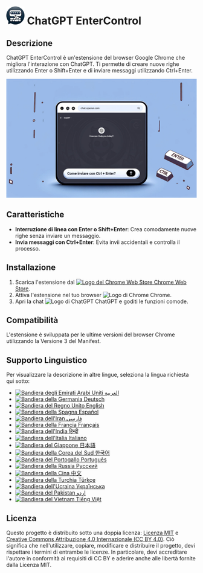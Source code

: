 # ![ChatGPT EnterControl Icon](./icons/icon48.png) ChatGPT EnterControl

## Descrizione

ChatGPT EnterControl è un'estensione del browser Google Chrome che migliora l'interazione con ChatGPT. Ti permette di creare nuove righe utilizzando Enter o Shift+Enter e di inviare messaggi utilizzando Ctrl+Enter.

![ChatGPT EnterControl Promo Image](../promo-images/promo-image_IT.jpg)

## Caratteristiche

- **Interruzione di linea con Enter o Shift+Enter**: Crea comodamente nuove righe senza inviare un messaggio.
- **Invia messaggi con Ctrl+Enter**: Evita invii accidentali e controlla il processo.

## Installazione
1. Scarica l'estensione dal [<img src="https://fonts.gstatic.com/s/i/productlogos/chrome_store/v7/192px.svg" width="12" alt="Logo del Chrome Web Store"> Chrome Web Store](https://chromewebstore.google.com/detail/ChatGPT-EnterControl).
2. Attiva l'estensione nel tuo browser <img src="https://fonts.gstatic.com/s/i/productlogos/chrome/v7/192px.svg" width="12" alt="Logo di Chrome"> Chrome.
3. Apri la chat <img src="https://upload.wikimedia.org/wikipedia/commons/0/04/ChatGPT_logo.svg" width="12" alt="Logo di ChatGPT"> ChatGPT e goditi le funzioni comode.

## Compatibilità

L'estensione è sviluppata per le ultime versioni del browser Chrome utilizzando la Versione 3 del Manifest.

## Supporto Linguistico

Per visualizzare la descrizione in altre lingue, seleziona la lingua richiesta qui sotto:

- [<img src="https://flagcdn.com/ae.svg" width="18" alt="Bandiera degli Emirati Arabi Uniti"> العربية](./README_AR.md)
- [<img src="https://flagcdn.com/de.svg" width="18" alt="Bandiera della Germania"> Deutsch](./README_DE.md)
- [<img src="https://flagcdn.com/gb.svg" width="18" alt="Bandiera del Regno Unito"> English](../../README.md)
- [<img src="https://flagcdn.com/es.svg" width="18" alt="Bandiera della Spagna"> Español](./README_ES.md)
- [<img src="https://flagcdn.com/ir.svg" width="18" alt="Bandiera dell'Iran"> فارسی](./README_FA.md)
- [<img src="https://flagcdn.com/fr.svg" width="18" alt="Bandiera della Francia"> Français](./README_FR.md)
- [<img src="https://flagcdn.com/in.svg" width="18" alt="Bandiera dell'India"> हिन्दी](./README_HI.md)
- [<img src="https://flagcdn.com/it.svg" width="18" alt="Bandiera dell'Italia"> Italiano](./README_IT.md)
- [<img src="https://flagcdn.com/jp.svg" width="18" alt="Bandiera del Giappone"> 日本語](./README_JA.md)
- [<img src="https://flagcdn.com/kr.svg" width="18" alt="Bandiera della Corea del Sud"> 한국어](./README_KO.md)
- [<img src="https://flagcdn.com/pt.svg" width="18" alt="Bandiera del Portogallo"> Português](./README_PT.md)
- [<img src="https://flagcdn.com/ru.svg" width="18" alt="Bandiera della Russia"> Русский](./README_RU.md)
- [<img src="https://flagcdn.com/cn.svg" width="18" alt="Bandiera della Cina"> 中文](./README_ZH.md)
- [<img src="https://flagcdn.com/tr.svg" width="18" alt="Bandiera della Turchia"> Türkçe](./README_TR.md)
- [<img src="https://flagcdn.com/ua.svg" width="18" alt="Bandiera dell'Ucraina"> Українська](./README_UK.md)
- [<img src="https://flagcdn.com/pk.svg" width="18" alt="Bandiera del Pakistan"> اردو](./README_UR.md)
- [<img src="https://flagcdn.com/vi.svg" width="18" alt="Bandiera del Vietnam"> Tiếng Việt](./README_VI.md)

## Licenza

Questo progetto è distribuito sotto una doppia licenza: [Licenza MIT](../../LICENSE_MIT) e [Creative Commons Attribuzione 4.0 Internazionale (CC BY 4.0)](../../LICENSE_CC_BY_4.0). Ciò significa che nell'utilizzare, copiare, modificare e distribuire il progetto, devi rispettare i termini di entrambe le licenze. In particolare, devi accreditare l'autore in conformità ai requisiti di CC BY e aderire anche alle libertà fornite dalla Licenza MIT.
